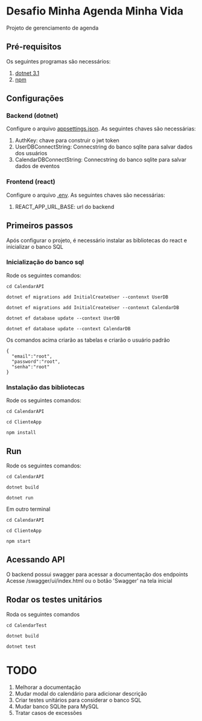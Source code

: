 # Desafio Minha Agenda Minha Vida

Projeto de gerenciamento de agenda

## Pré-requisitos 

Os seguintes programas são necessários:

1. [dotnet 3.1](https://dotnet.microsoft.com/en-us/download) 
2. [npm](https://docs.npmjs.com/cli/v7/configuring-npm/install)

## Configurações

### Backend (dotnet)

Configure o arquivo [appsettings.json](CalendarAPI\appsettings.json). 
As seguintes chaves são necessárias:

1. AuthKey: chave para construir o jwt token
2. UserDBConnectString: Connecstring do banco sqlite para salvar dados dos usuários
3. CalendarDBConnectString: Connecstring do banco sqlite para salvar dados de eventos

### Frontend (react)

Configure o arquivo [.env](CalendarAPI\ClientApp\.env). 
As seguintes chaves são necessárias:

1. REACT_APP_URL_BASE: url do backend


## Primeiros passos

Após configurar o projeto, é necessário instalar as bibliotecas do react e inicializar o banco SQL


### Inicialização do banco sql

Rode os seguintes comandos:

```
cd CalendarAPI
```

```
dotnet ef migrations add InitialCreateUser --contenxt UserDB
```

```
dotnet ef migrations add InitialCreateUser --contenxt CalendarDB
```

```
dotnet ef database update --context UserDB
```

```
dotnet ef database update --context CalendarDB
```

Os comandos acima criarão as tabelas e criarão o usuário padrão

```
{
  "email":"root",
  "password":"root",
  "senha":"root"
}
```

### Instalação das bibliotecas

Rode os seguintes comandos:

```
cd CalendarAPI
```

```
cd ClienteApp
```

```
npm install
```

## Run

Rode os seguintes comandos:


```
cd CalendarAPI
```

```
dotnet build
```

```
dotnet run
```

Em outro terminal

```
cd CalendarAPI
```

```
cd ClienteApp
```

```
npm start
```


## Acessando API

O backend possui swagger para acessar a documentação dos endpoints
Acesse /swagger/ui/index.html ou o botão 'Swagger' na tela inicial

## Rodar os testes unitários

Roda os seguintes comandos

```
cd CalendarTest
```

```
dotnet build
```

```
dotnet test
```


# TODO 

1. Melhorar a documentação
2. Mudar modal do calendário para adicionar descrição
3. Criar testes unitários para considerar o banco SQL
4. Mudar banco SQLite para MySQL
5. Tratar casos de excessões